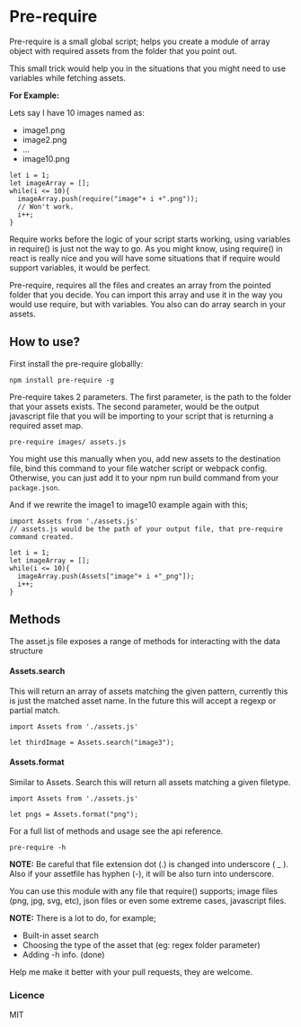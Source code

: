 # Pre-require

Pre-require is a small global script; helps you create a module of array object with required assets from the folder that you point out.

This small trick would help you in the situations that you might need to use variables while fetching assets.

**For Example:**

Lets say I have 10 images named as:
- image1.png
- image2.png
- ...
- image10.png

~~~JS
let i = 1;
let imageArray = [];
while(i <= 10){
  imageArray.push(require("image"+ i +".png"));
  // Won't work.
  i++;
}
~~~

Require works before the logic of your script starts working, using variables in require() is just not the way to go. As you might know, using require() in react is really nice and you will have some situations that if require would support variables, it would be perfect.

Pre-require, requires all the files and creates an array from the pointed folder that you decide. You can import this array and use it in the way you would use require, but with variables. You also can do array search in your assets.

## How to use?

First install the pre-require globallly:

~~~
npm install pre-require -g
~~~

Pre-require takes 2 parameters. The first parameter, is the path to the folder that your assets exists. The second parameter, would be the output javascript file that you will be importing to your script that is returning a required asset map.

~~~
pre-require images/ assets.js
~~~

You might use this manually when you, add new assets to the destination file, bind this command to your file watcher script or webpack config. Otherwise, you can just add it to your npm run build command from your `package.json`.

And if we rewrite the image1 to image10 example again with this;

~~~JS
import Assets from './assets.js'
// assets.js would be the path of your output file, that pre-require command created.

let i = 1;
let imageArray = [];
while(i <= 10){
  imageArray.push(Assets["image"+ i +"_png"]);
  i++;
}
~~~

## Methods

The asset.js file exposes a range of methods for interacting with the data structure

#### Assets.search

This will return an array of assets matching the given pattern, currently this is just the matched asset name. In the future this will accept a regexp or partial match.

~~~JS
import Assets from './assets.js'

let thirdImage = Assets.search("image3");
~~~

#### Assets.format

Similar to Assets. Search this will return all assets matching a given filetype.

~~~JS
import Assets from './assets.js'

let pngs = Assets.format("png");
~~~

For a full list of methods and usage see the api reference.

~~~
pre-require -h
~~~


**NOTE:** Be careful that file extension dot (.) is changed into underscore ( _ ). Also if your assetfile has hyphen (-), it will be also turn into underscore.

You can use this module with any file that require() supports; image files (png, jpg, svg, etc), json files or even some extreme cases, javascript files.

**NOTE:** There is a lot to do, for example;
- Built-in asset search 
- Choosing the type of the asset that  (eg: regex folder parameter)
- Adding -h info. (done)

Help me make it better with your pull requests, they are welcome.

### Licence

MIT
